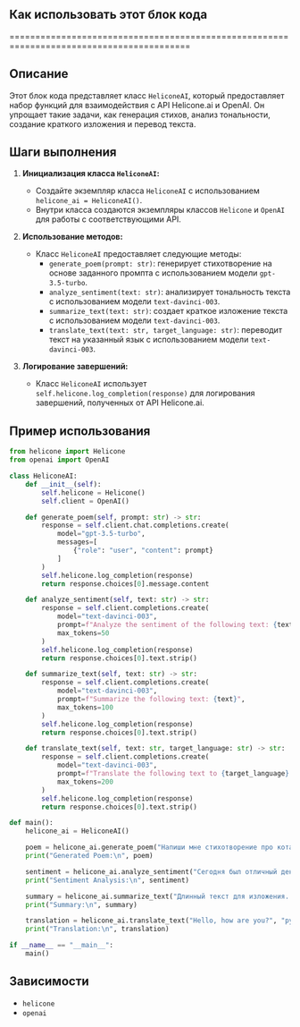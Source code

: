 ## Как использовать этот блок кода
=========================================================================================

Описание
-------------------------
Этот блок кода представляет класс `HeliconeAI`, который предоставляет набор функций для взаимодействия с API Helicone.ai и OpenAI. Он упрощает такие задачи, как генерация стихов, анализ тональности, создание краткого изложения и перевод текста.

Шаги выполнения
-------------------------
1. **Инициализация класса `HeliconeAI`:**
   - Создайте экземпляр класса `HeliconeAI` с использованием `helicone_ai = HeliconeAI()`.
   - Внутри класса создаются экземпляры классов `Helicone` и `OpenAI` для работы с соответствующими API.

2. **Использование методов:**
   - Класс `HeliconeAI` предоставляет следующие методы:
     - `generate_poem(prompt: str)`: генерирует стихотворение на основе заданного промпта с использованием модели `gpt-3.5-turbo`.
     - `analyze_sentiment(text: str)`: анализирует тональность текста с использованием модели `text-davinci-003`.
     - `summarize_text(text: str)`: создает краткое изложение текста с использованием модели `text-davinci-003`.
     - `translate_text(text: str, target_language: str)`: переводит текст на указанный язык с использованием модели `text-davinci-003`.

3. **Логирование завершений:**
   - Класс `HeliconeAI` использует `self.helicone.log_completion(response)` для логирования завершений, полученных от API Helicone.ai.

Пример использования
-------------------------

```python
from helicone import Helicone
from openai import OpenAI

class HeliconeAI:
    def __init__(self):
        self.helicone = Helicone()
        self.client = OpenAI()

    def generate_poem(self, prompt: str) -> str:
        response = self.client.chat.completions.create(
            model="gpt-3.5-turbo",
            messages=[
                {"role": "user", "content": prompt}
            ]
        )
        self.helicone.log_completion(response)
        return response.choices[0].message.content

    def analyze_sentiment(self, text: str) -> str:
        response = self.client.completions.create(
            model="text-davinci-003",
            prompt=f"Analyze the sentiment of the following text: {text}",
            max_tokens=50
        )
        self.helicone.log_completion(response)
        return response.choices[0].text.strip()

    def summarize_text(self, text: str) -> str:
        response = self.client.completions.create(
            model="text-davinci-003",
            prompt=f"Summarize the following text: {text}",
            max_tokens=100
        )
        self.helicone.log_completion(response)
        return response.choices[0].text.strip()

    def translate_text(self, text: str, target_language: str) -> str:
        response = self.client.completions.create(
            model="text-davinci-003",
            prompt=f"Translate the following text to {target_language}: {text}",
            max_tokens=200
        )
        self.helicone.log_completion(response)
        return response.choices[0].text.strip()

def main():
    helicone_ai = HeliconeAI()

    poem = helicone_ai.generate_poem("Напиши мне стихотворение про кота.")
    print("Generated Poem:\n", poem)

    sentiment = helicone_ai.analyze_sentiment("Сегодня был отличный день!")
    print("Sentiment Analysis:\n", sentiment)

    summary = helicone_ai.summarize_text("Длинный текст для изложения...")
    print("Summary:\n", summary)

    translation = helicone_ai.translate_text("Hello, how are you?", "русский")
    print("Translation:\n", translation)

if __name__ == "__main__":
    main()
```

## Зависимости
- `helicone`
- `openai`